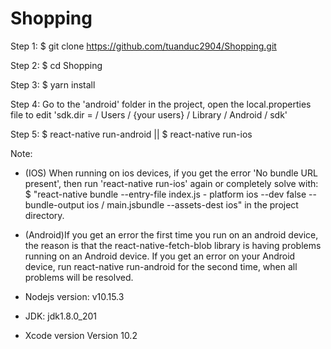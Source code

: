 # Shopping
Step 1: $ git clone https://github.com/tuanduc2904/Shopping.git

Step 2: $ cd Shopping

Step 3: $ yarn install

Step 4: Go to the 'android' folder in the project, open the local.properties file to edit 'sdk.dir = / Users / {your users} / Library / Android / sdk'

Step 5: $ react-native run-android || $ react-native run-ios

Note: 
- (IOS) When running on ios devices, if you get the error 'No bundle URL present', then run 'react-native run-ios' again or completely solve with:
$ "react-native bundle --entry-file index.js - platform ios --dev false --bundle-output ios / main.jsbundle --assets-dest ios" in the project directory.

- (Android)If you get an error the first time you run on an android device, the reason is that the react-native-fetch-blob library is having problems running on an Android device. If you get an error on your Android device, run react-native run-android for the second time, when all problems will be resolved.
- Nodejs version: v10.15.3
- JDK: jdk1.8.0_201
- Xcode version Version 10.2
